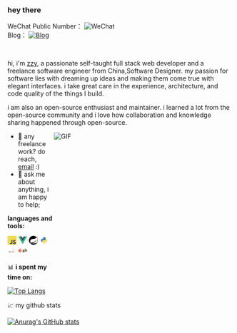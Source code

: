 ### hey there 


WeChat Public Number：
![WeChat](https://img.shields.io/badge/-时不待我-07c160?style=flat-square&logo=Wechat&logoColor=white)
<br />
Blog：
[![Blog](https://img.shields.io/badge/-Blog-07c160?logo=Micro.blog&logoColor=black)](https://blog.webarcx.com)

<br />

hi, i'm [zzy](https://www.webarcx.com/), a passionate self-taught full stack web developer and a freelance software engineer from China,Software Designer. my passion for software lies with dreaming up ideas and making them come true with elegant interfaces. i take great care in the experience, architecture, and code quality of the things I build.

i am also an open-source enthusiast and maintainer. i learned a lot from the open-source community and i love how collaboration and knowledge sharing happened through open-source.


  <img align="right" alt="GIF" src="https://github.com/abhisheknaiidu/abhisheknaiidu/blob/master/code.gif?raw=true" width="400" height="320" />
  
- 💼 any freelance work? do reach, [email](mailto:zzy@webarcx.com) :)
- 💬 ask me about anything, i am happy to help;

**languages and tools:**  

<code><img height="20" src="https://raw.githubusercontent.com/github/explore/80688e429a7d4ef2fca1e82350fe8e3517d3494d/topics/javascript/javascript.png"></code>
<code><img height="20" src="https://raw.githubusercontent.com/github/explore/80688e429a7d4ef2fca1e82350fe8e3517d3494d/topics/vue/vue.png"></code>
<code><img height="20" src="https://github.com/zzy-life/zzy-life/blob/2e5fad5edfad66d1d6fdbd6383a02b43f4b9f0f5/spring.svg"></code>
<code><img height="20" src="https://raw.githubusercontent.com/github/explore/80688e429a7d4ef2fca1e82350fe8e3517d3494d/topics/python/python.png"></code>
<code><img height="20" src="https://raw.githubusercontent.com/github/explore/80688e429a7d4ef2fca1e82350fe8e3517d3494d/topics/mysql/mysql.png"></code>
<code><img height="20" src="https://raw.githubusercontent.com/github/explore/80688e429a7d4ef2fca1e82350fe8e3517d3494d/topics/git/git.png"></code>

📊 **i spent my time on:**
<!--START_SECTION:waka-->

[![Top Langs](https://vercel.webarcx.com/api/top-langs/?username=zzy-life&layout=compact)](https://github.com/anuraghazra/github-readme-stats)

<!--END_SECTION:waka-->

📈 my github stats
<br />

 [![Anurag's GitHub stats](https://vercel.webarcx.com/api?username=zzy-life&show_icons=true)](https://github.com/anuraghazra/github-readme-stats)


